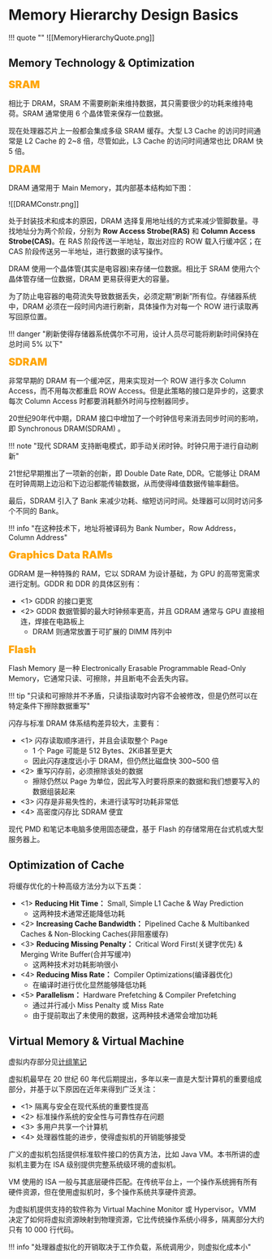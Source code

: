 
# Memory Hierarchy Design Basics

!!! quote ""
	![[MemoryHierarchyQuote.png]]

## Memory Technology & Optimization

<font style="font-weight: 1000;font-size: 20px" color="orange">SRAM</font>

相比于 DRAM，SRAM 不需要刷新来维持数据，其只需要很少的功耗来维持电荷。SRAM 通常使用 6 个晶体管来保存一位数据。

现在处理器芯片上一般都会集成多级 SRAM 缓存。大型 L3 Cache 的访问时间通常是 L2 Cache 的 2~8 倍，尽管如此，L3 Cache 的访问时间通常也比 DRAM 快 5 倍。

<font style="font-weight: 1000;font-size: 20px" color="orange">DRAM</font>

DRAM 通常用于 Main Memory，其内部基本结构如下图：

![[DRAMConstr.png]]

处于封装技术和成本的原因，DRAM 选择复用地址线的方式来减少管脚数量。寻找地址分为两个阶段，分别为 **Row Access Strobe(RAS)** 和 **Column Access Strobe(CAS)**。在 RAS 阶段传送一半地址，取出对应的 ROW 载入行缓冲区；在 CAS 阶段传送另一半地址，进行数据的读写操作。

DRAM 使用一个晶体管(其实是电容器)来存储一位数据。相比于 SRAM 使用六个晶体管存储一位数据，DRAM 更易获得更大的容量。

为了防止电容器的电荷流失导致数据丢失，必须定期“刷新”所有位。存储器系统中，DRAM 必须在一段时间内进行刷新，具体操作为对每一个 ROW 进行读取再写回原位置。

!!! danger "刷新使得存储器系统偶尔不可用，设计人员尽可能将刷新时间保持在总时间 5% 以下"

<font style="font-weight: 1000;font-size: 20px" color="orange">SDRAM</font>

非常早期的 DRAM 有一个缓冲区，用来实现对一个 ROW 进行多次 Column Access，而不用每次都重启 ROW Access。但是此策略的接口是异步的，这要求每次 Column Access 时都要消耗额外时间与控制器同步。

20世纪90年代中期，DRAM 接口中增加了一个时钟信号来消去同步时间的影响，即 Synchronous DRAM(SDRAM) 。

!!! note "现代 SDRAM 支持断电模式，即手动关闭时钟。时钟只用于进行自动刷新"

21世纪早期推出了一项新的创新，即 Double Date Rate, DDR。它能够让 DRAM 在时钟周期上边沿和下边沿都能传输数据，从而使得峰值数据传输率翻倍。

最后，SDRAM 引入了 Bank 来减少功耗、缩短访问时间。处理器可以同时访问多个不同的 Bank。

!!! info "在这种技术下，地址将被译码为 Bank Number，Row Address，Column Address"

<font style="font-weight: 1000;font-size: 20px" color="orange">Graphics Data RAMs</font>

GDRAM 是一种特殊的 RAM，它以 SDRAM 为设计基础，为 GPU 的高带宽需求进行定制。GDDR 和 DDR 的具体区别有：

- <1> GDDR 的接口更宽
- <2> GDDR 数据管脚的最大时钟频率更高，并且 GDRAM 通常与 GPU 直接相连，焊接在电路板上
	- DRAM 则通常放置于可扩展的 DIMM 阵列中

<font style="font-weight: 1000;font-size: 20px" color="orange">Flash</font>

Flash Memory 是一种 Electronically Erasable Programmable Read-Only Memory，它通常只读、可擦除，并且断电不会丢失内容。

!!! tip "只读和可擦除并不矛盾，只读指读取时内容不会被修改，但是仍然可以在特定条件下擦除数据重写"

闪存与标准 DRAM 体系结构差异较大，主要有：

- <1> 闪存读取顺序进行，并且会读取整个 Page
	- 1 个 Page 可能是 512 Bytes、2KiB甚至更大
	- 因此闪存速度远小于 DRAM，但仍然比磁盘快 300~500 倍
- <2> 重写闪存前，必须擦除该处的数据
	- 擦除仍然以 Page 为单位，因此写入时要将原来的数据和我们想要写入的数据组装起来
- <3> 闪存是非易失性的，未进行读写时功耗非常低
- <4> 高密度闪存比 SDRAM 便宜

现代 PMD 和笔记本电脑多使用固态硬盘，基于 Flash 的存储常用在台式机或大型服务器上。


## Optimization of Cache

将缓存优化的十种高级方法分为以下五类：

- <1> **Reducing Hit Time：** Small, Simple L1 Cache & Way Prediction
	- 这两种技术通常还能降低功耗
- <2> **Increasing Cache Bandwidth：** Pipelined Cache & Multibanked Caches & Non-Blocking Caches(非阻塞缓存)
- <3> **Reducing Missing Penalty：** Critical Word First(关键字优先) & Merging Write Buffer(合并写缓冲)
	- 这两种技术对功耗影响很小
- <4> **Reducing Miss Rate：** Compiler Optimizations(编译器优化)
	- 在编译时进行优化显然能够降低功耗
- <5> **Parallelism：** Hardware Prefetching & Compiler Prefetching
	- 通过并行减小 Miss Penalty 或 Miss Rate
	- 由于提前取出了未使用的数据，这两种技术通常会增加功耗

## Virtual Memory & Virtual Machine

虚拟内存部分见[计组笔记](https://www.nimisora.top/%E8%AF%BE%E7%A8%8B%E7%AC%94%E8%AE%B0/%E8%AE%A1%E7%AE%97%E6%9C%BA%E7%BB%84%E6%88%90/Chapter5/)

虚拟机最早在 20 世纪 60 年代后期提出，多年以来一直是大型计算机的重要组成部分，并基于以下原因在近年来得到广泛关注：

- <1> 隔离与安全在现代系统的重要性提高
- <2> 标准操作系统的安全性与可靠性存在问题
- <3> 多用户共享一个计算机
- <4> 处理器性能的进步，使得虚拟机的开销能够接受

广义的虚拟机包括提供标准软件接口的仿真方法，比如 Java VM。本书所讲的虚拟机主要为在 ISA 级别提供完整系统级环境的虚拟机。

VM 使用的 ISA 一般与其底层硬件匹配。在传统平台上，一个操作系统拥有所有硬件资源，但在使用虚拟机时，多个操作系统共享硬件资源。

为虚拟机提供支持的软件称为 Virtual Machine Monitor 或 Hypervisor。VMM 决定了如何将虚拟资源映射到物理资源，它比传统操作系统小得多，隔离部分大约只有 10 000 行代码。

!!! info "处理器虚拟化的开销取决于工作负载，系统调用少，则虚拟化成本小"

